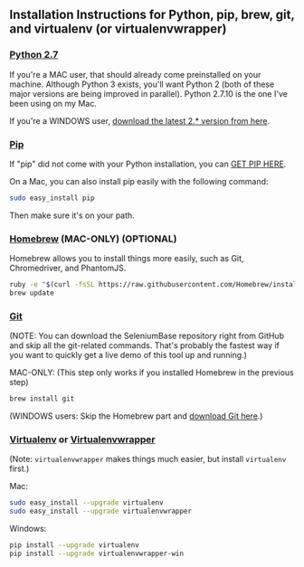 ## Installation Instructions for Python, pip, brew, git, and virtualenv (or virtualenvwrapper)


### [Python 2.7](https://www.python.org/downloads/)

If you're a MAC user, that should already come preinstalled on your machine. Although Python 3 exists, you'll want Python 2 (both of these major versions are being improved in parallel). Python 2.7.10 is the one I've been using on my Mac.

If you're a WINDOWS user, [download the latest 2.* version from here](https://www.python.org/downloads/release/python-2710/).

### [Pip](https://en.wikipedia.org/wiki/Pip_%28package_manager%29)

If "pip" did not come with your Python installation, you can [GET PIP HERE](https://pip.pypa.io/en/latest/installing/).

On a Mac, you can also install pip easily with the following command:
```bash
sudo easy_install pip
```
Then make sure it's on your path.

### [Homebrew](http://brew.sh/) (MAC-ONLY) (OPTIONAL)

Homebrew allows you to install things more easily, such as Git, Chromedriver, and PhantomJS.

```bash
ruby -e "$(curl -fsSL https://raw.githubusercontent.com/Homebrew/install/master/install)"
brew update
```

### [Git](http://www.git-scm.com)

(NOTE: You can download the SeleniumBase repository right from GitHub and skip all the git-related commands. That's probably the fastest way if you want to quickly get a live demo of this tool up and running.)

MAC-ONLY: (This step only works if you installed Homebrew in the previous step)
```bash
brew install git
```

(WINDOWS users: Skip the Homebrew part and [download Git here](http://git-scm.com/downloads).)

### [Virtualenv](http://virtualenv.readthedocs.org/en/latest/) or [Virtualenvwrapper](http://virtualenvwrapper.readthedocs.org/en/latest/)

(Note: ``virtualenvwrapper`` makes things much easier, but install ``virtualenv`` first.)

Mac:
```bash
sudo easy_install --upgrade virtualenv
sudo easy_install --upgrade virtualenvwrapper
```

Windows:
```bash
pip install --upgrade virtualenv
pip install --upgrade virtualenvwrapper-win
```
